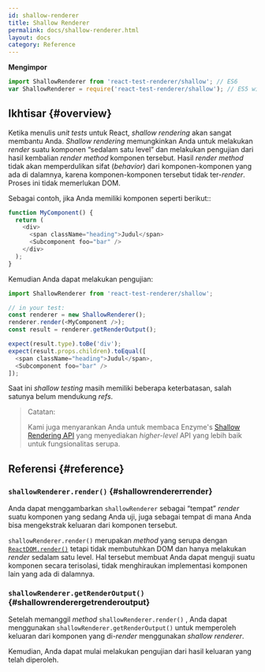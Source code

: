 ```yaml
---
id: shallow-renderer
title: Shallow Renderer
permalink: docs/shallow-renderer.html
layout: docs
category: Reference
---
```


**Mengimpor**

```javascript
import ShallowRenderer from 'react-test-renderer/shallow'; // ES6
var ShallowRenderer = require('react-test-renderer/shallow'); // ES5 with npm
```

## Ikhtisar {#overview}

Ketika menulis _unit tests_ untuk React, _shallow rendering_ akan sangat membantu Anda. _Shallow rendering_ memungkinkan Anda untuk melakukan _render_ suatu komponen “sedalam satu level” dan melakukan pengujian dari hasil kembalian _render method_ komponen tersebut. Hasil _render method_ tidak akan memperdulikan sifat (_behavior_) dari komponen-komponen yang ada di dalamnya, karena komponen-komponen tersebut tidak ter-_render_. Proses ini tidak memerlukan DOM.

Sebagai contoh, jika Anda memiliki komponen seperti berikut::

```javascript
function MyComponent() {
  return (
    <div>
      <span className="heading">Judul</span>
      <Subcomponent foo="bar" />
    </div>
  );
}
```

Kemudian Anda dapat melakukan pengujian:

```javascript
import ShallowRenderer from 'react-test-renderer/shallow';

// in your test:
const renderer = new ShallowRenderer();
renderer.render(<MyComponent />);
const result = renderer.getRenderOutput();

expect(result.type).toBe('div');
expect(result.props.children).toEqual([
  <span className="heading">Judul</span>,
  <Subcomponent foo="bar" />
]);
```

Saat ini _shallow testing_ masih memiliki beberapa keterbatasan, salah satunya belum mendukung _refs_.

> Catatan:
>
> Kami juga menyarankan Anda untuk membaca Enzyme's [Shallow Rendering API](http://airbnb.io/enzyme/docs/api/shallow.html) yang menyediakan _higher-level_ API yang lebih baik untuk fungsionalitas serupa.

## Referensi {#reference}

### `shallowRenderer.render()` {#shallowrendererrender}

Anda dapat menggambarkan `shallowRenderer` sebagai “tempat” _render_ suatu komponen yang sedang Anda uji, juga sebagai tempat di mana Anda bisa mengekstrak keluaran dari komponen tersebut.

`shallowRenderer.render()` merupakan _method_ yang serupa dengan [`ReactDOM.render()`](/docs/react-dom.html#render) tetapi tidak membutuhkan DOM dan hanya melakukan _render_ sedalam satu level. Hal tersebut membuat Anda dapat menguji suatu komponen secara terisolasi, tidak menghiraukan implementasi komponen lain yang ada di dalamnya.

### `shallowRenderer.getRenderOutput()` {#shallowrenderergetrenderoutput}

Setelah memanggil _method_ `shallowRenderer.render()` , Anda dapat menggunakan `shallowRenderer.getRenderOutput()` untuk memperoleh keluaran dari komponen yang di-_render_ menggunakan _shallow renderer_.

Kemudian, Anda dapat mulai melakukan pengujian dari hasil keluaran yang telah diperoleh.
